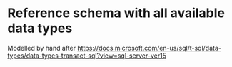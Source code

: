 # Reference schema with all available data types

Modelled by hand after https://docs.microsoft.com/en-us/sql/t-sql/data-types/data-types-transact-sql?view=sql-server-ver15
